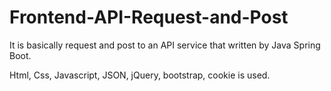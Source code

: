 # Frontend-API-Request-and-Post

It is basically request and post to an API service that written by Java Spring Boot. 

Html, Css, Javascript, JSON, jQuery, bootstrap, cookie is used.